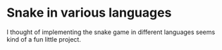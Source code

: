 # Snake in various languages

I thought of implementing the snake game in different languages
seems kind of a fun little project.
